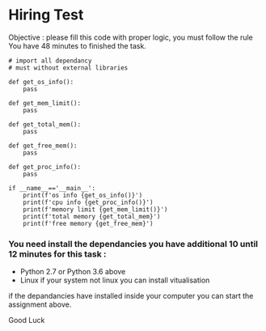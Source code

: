 # Hiring Test

Objective :  please fill this code with proper logic, you must follow the rule 
You have 48 minutes to finished the task.

```
# import all dependancy
# must without external libraries 

def get_os_info():
    pass

def get_mem_limit():
    pass

def get_total_mem():
    pass

def get_free_mem():
    pass

def get_proc_info():
    pass

if __name__=='__main__':
    print(f'os info {get_os_info()}')
    print(f'cpu info {get_proc_info()}')
    print(f'memory limit {get_mem_limit()}')
    print(f'total memory {get_total_mem}')
    print(f'free memory {get_free_mem}')

```

### You need install the dependancies you have additional 10 until 12  minutes for this task :
- Python 2.7 or Python 3.6 above
- Linux if your system not linux you can install vitualisation 

if the depandancies have installed  inside your computer you can start the assignment above.

Good Luck
